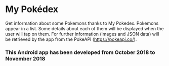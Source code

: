 # My Pokédex
Get information about some Pokemons thanks to My Pokedex.
Pokemons appear in a list. Some details about each of them will be displayed when the user will tap on them. For further information (images and JSON data) will be retrieved by the app from the PokeAPI (https://pokeapi.co/).

### This Android app has been developed from October 2018 to November 2018
